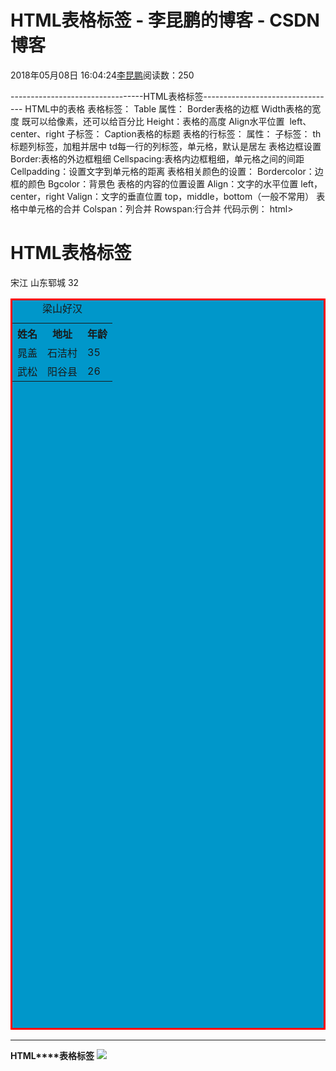 
# HTML表格标签 - 李昆鹏的博客 - CSDN博客


2018年05月08日 16:04:24[李昆鹏](https://me.csdn.net/weixin_41547486)阅读数：250


---------------------------------HTML表格标签---------------------------------
HTML中的表格
表格标签：
Table
属性：
Border表格的边框
Width表格的宽度
既可以给像素，还可以给百分比
Height：表格的高度
Align水平位置  left、center、right
子标签：
Caption表格的标题
表格的行标签：
属性：
子标签：
th标题列标签，加粗并居中
td每一行的列标签，单元格，默认是居左
表格边框设置
Border:表格的外边框粗细
Cellspacing:表格内边框粗细，单元格之间的间距
Cellpadding：设置文字到单元格的距离
表格相关颜色的设置：
Bordercolor：边框的颜色
Bgcolor：背景色
表格的内容的位置设置
Align：文字的水平位置 left，center，right
Valign：文字的垂直位置 top，middle，bottom（一般不常用）
表格中单元格的合并
Colspan：列合并
Rowspan:行合并
代码示例：
html>
<head>
<title>www.likunpeng.comm</title>
</head>
<body>
<h1>HTML表格标签</h1>
<table  border="10"  width="500" height="30%" align="center"
cellspacing="0" cellpadding="30" bordercolor="red"
bgcolor="\#1979CA">
<caption>梁山好汉</caption>
<tr>
<th>姓名</th>
<th>地址</th>
<th>年龄</th>
</tr>
<tr  valign="middle">
<tdalign="center">宋江</td>
<td  align="center">山东郓城</td>
<td  align="center">32</td>
</tr>
<tr  align="center" valign="middle">
<td>晁盖</td>
<td>石洁村</td>
<td>35</td>
</tr>
<tr  align="center" valign="middle">
<td>武松</td>
<td>阳谷县</td>
<td>26</td>
</tr>
</table>
</body>
</html>

---------------------------------------------------
**HTML****表格标签**
![](https://img-blog.csdn.net/20180508160333510?watermark/2/text/aHR0cHM6Ly9ibG9nLmNzZG4ubmV0L3dlaXhpbl80MTU0NzQ4Ng==/font/5a6L5L2T/fontsize/400/fill/I0JBQkFCMA==/dissolve/70)



